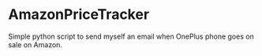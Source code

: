 # AmazonPriceTracker
Simple python script to send myself an email when OnePlus phone goes on sale on Amazon.
